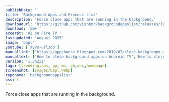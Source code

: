 ```yaml
---
publishDate: ''
title: 'Background Apps and Process List'
description: 'Force close apps that are running in the background.'
downloadurl: 'https://github.com/visnkmr/backgroundappslist/releases/latest/download/app-release.apk'
download: '5m+ '
excerpt: '#2 on Fire TV '
lastupdated: 'August 2025'
image: 'bapl'
youtube: ['XyVs-uYl3do']
manuallink: ['https://appchoose.blogspot.com/2019/07/close-background-apps-on-android-tv.html','https://appchoose.blogspot.com/2017/10/close-background-process-firetv.html']
manualtext: ['How to close background apps on Android TV','How to close background running process on Amazon FireTV stick']
version: '1.3A23i'
tags: [trending,aas, gp, ms, gh,aos,homepage]
screenshot: [images/bapl.webp]
reponame: 'backgroundappslist'
oss: f
---
```


Force close apps that are running in the background.